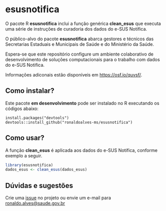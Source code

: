 # esusnotifica

O pacote R **esusnotifica** inclui a função genérica **clean_esus** que executa uma série de instruções de curadoria dos dados do e-SUS Notifica. 

O público-alvo do pacote **esusnotifica** abarca gestores e técnicos das Secretarias Estaduais e Municipais de Saúde e do Ministério da Saúde.

Espera-se que este repositório configure um ambiente colaborativo de desenvolvimento de soluções computacionais para o trabalho com dados do e-SUS Notifica. 

Informações adiconais estão disponíveis em https://osf.io/quvsf/.

## Como instalar?

Este pacote **em desenvolvimento** pode ser instalado no R executando os códigos abaixo:

```{r}
install.packages("devtools")
devtools::install_github("ronaldoalves-ms/esusnotifica")
```

## Como usar?

A função **clean_esus** é aplicada aos dados do e-SUS Notifica, conforme exemplo a seguir.

```r
library(esusnotifica)
dados_esus <- clean_esus(dados_esus)
```

## Dúvidas e sugestões

Crie uma [issue](https://github.com/ronaldoalves-ms/esusnotifica/issues) no projeto ou envie um e-mail para ronaldo.alves@saude.gov.br
